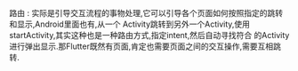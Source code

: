 路由 : 实际是引导交互流程的事物处理,它可以引导各个页面如何按照指定的跳转和显示,Android里面也有,从一个
Activity跳转到另外一个Activity,使用startActivity,其实这种也是一种路由方式,指定intent,然后自动寻找符合
的Activity进行弹出显示.那Flutter既然有页面,肯定也需要页面之间的交互操作,需要互相跳转.